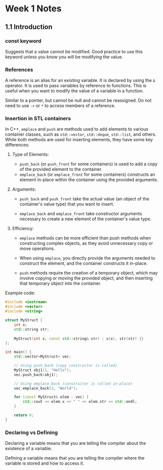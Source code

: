 # Week 1 Notes

## 1.1 Introduction

### const keyword
Suggests that a value cannot be modified. Good practice to use this keyword unless you know you will be modifying the value.

### References
A reference is an alias for an existing variable. It is declared by using the `&` operator. It is used to pass variables by reference to functions. This is useful when you want to modify the value of a variable in a function.

Similar to a pointer, but cannot be null and cannot be reassigned. Do not need to use `->` or `*` to access members of a reference.


### Insertion in STL containers
In C++, `emplace` and `push` are methods used to add elements to various container classes, such as `std::vector`, `std::deque`, `std::list`, and others. While both methods are used for inserting elements, they have some key differences:

1. Type of Elements:
    - `push_back` (or `push_front` for some containers) is used to add a copy of the provided element to the container.
    - `emplace_back` (or `emplace_front` for some containers) constructs an element in-place within the container using the provided arguments.

2. Arguments:
    - `push_back` and `push_front` take the actual value (an object of the container's value type) that you want to insert.

    - `emplace_back` and `emplace_front` take constructor arguments necessary to create a new element of the container's value type.

3. Efficiency:
    - `emplace` methods can be more efficient than push methods when constructing complex objects, as they avoid unnecessary copy or move operations. 
        
    - When using `emplace`, you directly provide the arguments needed to construct the element, and the container constructs it in-place.

    - `push` methods require the creation of a temporary object, which may involve copying or moving the provided object, and then inserting that temporary object into the container.

Example code:
```cpp
#include <iostream>
#include <vector>
#include <string>

struct MyStruct {
    int x;
    std::string str;
    
    MyStruct(int x, const std::string& str) : x(x), str(str) {}
};

int main() {
    std::vector<MyStruct> vec;

    // Using push_back (copy constructor is called)
    MyStruct obj1(1, "Hello");
    vec.push_back(obj1);

    // Using emplace_back (constructor is called in-place)
    vec.emplace_back(2, "World");

    for (const MyStruct& elem : vec) {
        std::cout << elem.x << " " << elem.str << std::endl;
    }

    return 0;
}
```

### Declaring vs Defining
Declaring a variable means that you are telling the compiler about the existence of a variable. 

Defining a variable means that you are telling the compiler where the variable is stored and how to access it.